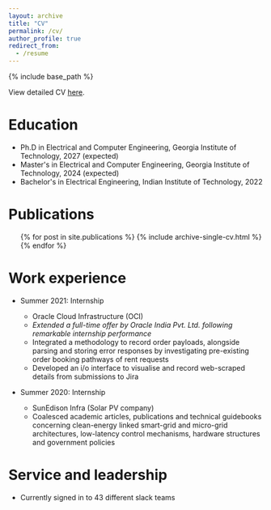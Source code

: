 ```yaml
---
layout: archive
title: "CV"
permalink: /cv/
author_profile: true
redirect_from:
  - /resume
---
```


{% include base_path %}

View detailed CV [here](/files/CV_AadeshAnilMadnaik.pdf).

Education
======
* Ph.D in Electrical and Computer Engineering, Georgia Institute of Technology, 2027 (expected)
* Master's in Electrical and Computer Engineering, Georgia Institute of Technology, 2024 (expected)
* Bachelor's in Electrical Engineering, Indian Institute of Technology, 2022

Publications
======
  <ul>{% for post in site.publications %}
    {% include archive-single-cv.html %}
  {% endfor %}</ul>

Work experience
======
* Summer 2021: Internship
  * Oracle Cloud Infrastructure (OCI)
  * *Extended a full-time offer by Oracle India Pvt. Ltd. following remarkable internship performance*
  * Integrated a methodology to record order payloads, alongside parsing and storing error responses by investigating pre-existing order booking pathways of rent requests 
  * Developed an i/o interface to visualise and record web-scraped details from submissions to Jira

* Summer 2020: Internship
  * SunEdison Infra (Solar PV company)
  * Coalesced academic articles, publications and technical guidebooks concerning clean-energy linked smart-grid and micro-grid architectures, low-latency control mechanisms, hardware structures and government policies
    
Service and leadership
======
* Currently signed in to 43 different slack teams

